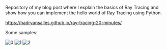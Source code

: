 Repository of my blog post where I explain the basics of Ray Tracing and show how you can implement the hello world of Ray Tracing using Python.

https://hadryansalles.github.io/ray-tracing-20-minutes/

Some samples:

![0](/images/1.png?raw=true "1")
![1](/images/2.png?raw=true "2")
![2](/images/3.png?raw=true "3")
